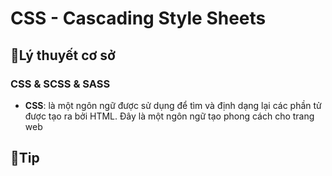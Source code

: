 # **CSS - Cascading Style Sheets**

## 🔷Lý thuyết cơ sở

### CSS & SCSS & SASS
- **CSS**: là một ngôn ngữ được sử dụng để tìm và định dạng lại các phần tử được tạo ra bởi HTML. Đây là một ngôn ngữ tạo phong cách cho trang web

## 🔷Tip